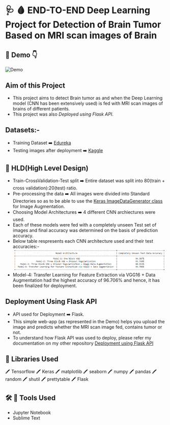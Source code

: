 # :stethoscope: :drop_of_blood: END-TO-END Deep Learning Project for Detection of Brain Tumor Based on MRI scan images of Brain
## :cinema: Demo :point_down:

![Demo](https://github.com/toushalipal6991/BrainTumor_Detection/blob/master/BrainTumorDetection%20-%20Copy.gif)

## Aim of this Project
- This project aims to detect Brain tumor as and when the Deep Learning model (CNN has been extensively used) is fed with MRI scan images of brains of different patients.
- This project was also *Deployed using Flask API*.

## Datasets:-
- Training Dataset :arrow_right: [Edureka](https://www.youtube.com/watch?v=7MceDfpnP8k)
- Testing images after deployment :arrow_right: [Kaggle](https://www.kaggle.com/navoneel/brain-mri-images-for-brain-tumor-detection)

## :memo: HLD(High Level Design)
- Train-CrossValidation-Test split :arrow_right: Entire dataset was split into 80(train + cross validation):20(test) ratio.
- Pre-processing the data :arrow_right: All images were divided into Standard Directories so as to be able to use the [Keras ImageDataGenerator class](https://blog.keras.io/building-powerful-image-classification-models-using-very-little-data.html)
for Image Augmentation.
- Choosing Model Architectures :arrow_right: 4 different CNN archiectures were used. 
- Each of these models were fed with a completely unseen Test set of images and final accuracy was determined on the basis of prediction accuracy.
- Below table respresents each CNN architecture used and their test accuracies:-
![Table](https://github.com/toushalipal6991/BrainTumor_Detection/blob/master/AccuracyTable.PNG)
- Model-4: Transfer Learning for Feature Extraction via VGG16 + Data Augmentation had the highest accuracy of 96.706% and hence, it has been finalized for deployment.

## Deployment Using Flask API
- API used for Deployment :arrow_right: Flask. 
- This simple web-app (as represented in the Demo) helps you upload the image and predicts whether the MRI scan image fed, contains tumor or not.
- To understand how Flask API was used to deploy, please refer my documentation on my other repository [Deployment using Flask API](https://github.com/toushalipal6991/BankNoteCheck/blob/master/Flask_Docker_AWS_Procedures.docx)

## :file_folder: Libraries Used
:crayon: Tensorflow :crayon: Keras :crayon: matplotlib :crayon: seaborn :crayon: numpy :crayon: pandas :crayon: random :crayon: shutil :crayon: prettytable :crayon: Flask

## :hammer_and_wrench: :toolbox: Tools Used
- Jupyter Notebook
- Sublime Text
